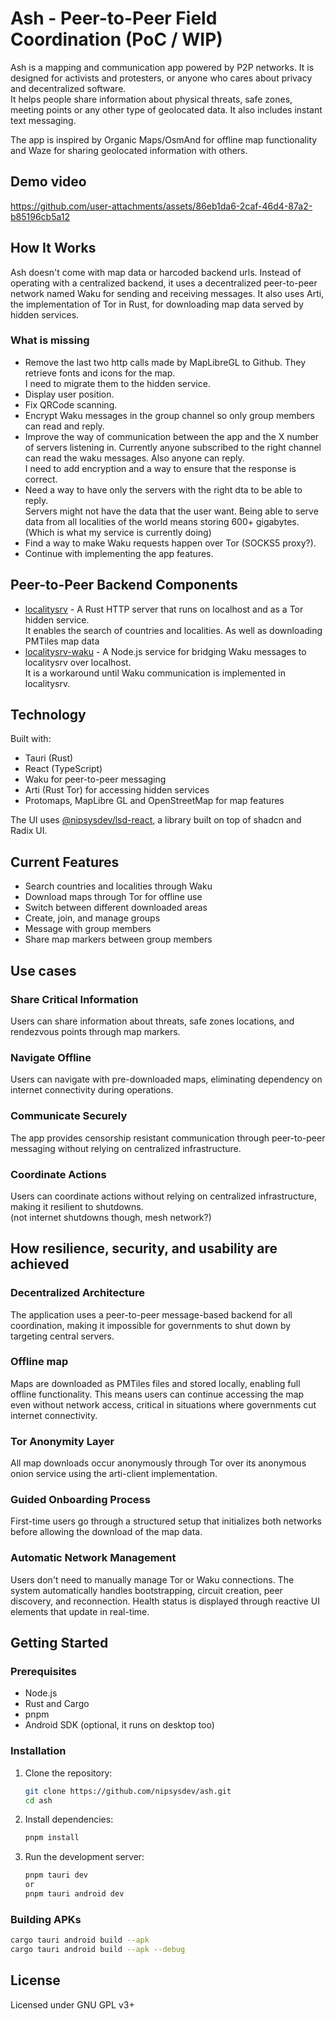 # Ash - Peer-to-Peer Field Coordination (PoC / WIP)

Ash is a mapping and communication app powered by P2P networks. It is designed for activists and protesters, or anyone who cares about privacy and decentralized software.\
It helps people share information about physical threats, safe zones, meeting points or any other type of geolocated data. It also includes instant text messaging.

The app is inspired by Organic Maps/OsmAnd for offline map functionality and Waze for sharing geolocated information with others.

## Demo video

https://github.com/user-attachments/assets/86eb1da6-2caf-46d4-87a2-b85196cb5a12

## How It Works

Ash doesn't come with map data or harcoded backend urls. Instead of operating with a centralized backend, it uses a decentralized peer-to-peer network named Waku for sending and receiving messages. It also uses Arti, the implementation of Tor in Rust, for downloading map data served by hidden services.

### What is missing
- Remove the last two http calls made by MapLibreGL to Github. They retrieve fonts and icons for the map.\
I need to migrate them to the hidden service.
- Display user position.
- Fix QRCode scanning.
- Encrypt Waku messages in the group channel so only group members can read and reply.
- Improve the way of communication between the app and the X number of servers listening in. Currently anyone subscribed to the right channel can read the waku messages. Also anyone can reply.\
I need to add encryption and a way to ensure that the response is correct.
- Need a way to have only the servers with the right dta to be able to reply.\
Servers might not have the data that the user want. Being able to serve data from all localities of the world means storing 600+ gigabytes. (Which is what my service is currently doing)
- Find a way to make Waku requests happen over Tor (SOCKS5 proxy?).
- Continue with implementing the app features.

## Peer-to-Peer Backend Components

- [localitysrv](https://github.com/nipsysdev/localitysrv) - A Rust HTTP server that runs on localhost and as a Tor hidden service.\
It enables the search of countries and localities. As well as downloading PMTiles map data
- [localitysrv-waku](https://github.com/nipsysdev/localitysrv-waku) - A Node.js service for bridging Waku messages to localitysrv over localhost.\
It is a workaround until Waku communication is implemented in localitysrv.

## Technology

Built with:
- Tauri (Rust)
- React (TypeScript)
- Waku for peer-to-peer messaging
- Arti (Rust Tor) for accessing hidden services
- Protomaps, MapLibre GL and OpenStreetMap for map features

The UI uses [@nipsysdev/lsd-react](https://github.com/nipsysdev/lsd-react), a library built on top of shadcn and Radix UI.

## Current Features

- Search countries and localities through Waku
- Download maps through Tor for offline use
- Switch between different downloaded areas
- Create, join, and manage groups
- Message with group members
- Share map markers between group members

## Use cases
### Share Critical Information
Users can share information about threats, safe zones locations, and rendezvous points through map markers.

### Navigate Offline
Users can navigate with pre-downloaded maps, eliminating dependency on internet connectivity during operations.

### Communicate Securely
The app provides censorship resistant communication through peer-to-peer messaging without relying on centralized infrastructure.

### Coordinate Actions
Users can coordinate actions without relying on centralized infrastructure, making it resilient to shutdowns.\
(not internet shutdowns though, mesh network?)

## How resilience, security, and usability are achieved

### Decentralized Architecture

The application uses a peer-to-peer message-based backend for all coordination, making it impossible for governments to shut down by targeting central servers.

### Offline map
Maps are downloaded as PMTiles files and stored locally, enabling full offline functionality. This means users can continue accessing the map even without network access, critical in situations where governments cut internet connectivity.

### Tor Anonymity Layer

All map downloads occur anonymously through Tor over its anonymous onion service using the arti-client implementation.

### Guided Onboarding Process

First-time users go through a structured setup that initializes both networks before allowing the download of the map data.

### Automatic Network Management

Users don't need to manually manage Tor or Waku connections. The system automatically handles bootstrapping, circuit creation, peer discovery, and reconnection. Health status is displayed through reactive UI elements that update in real-time.

## Getting Started

### Prerequisites

- Node.js
- Rust and Cargo
- pnpm
- Android SDK (optional, it runs on desktop too)

### Installation

1. Clone the repository:
   ```bash
   git clone https://github.com/nipsysdev/ash.git
   cd ash
   ```

2. Install dependencies:
   ```bash
   pnpm install
   ```

3. Run the development server:
   ```bash
   pnpm tauri dev
   or
   pnpm tauri android dev
   ```

### Building APKs

```bash
cargo tauri android build --apk
cargo tauri android build --apk --debug
```

## License

Licensed under GNU GPL v3+
